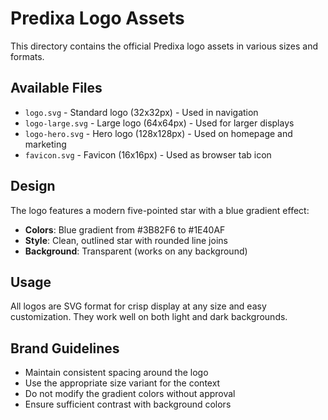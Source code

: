 # Predixa Logo Assets

This directory contains the official Predixa logo assets in various sizes and formats.

## Available Files

- `logo.svg` - Standard logo (32x32px) - Used in navigation
- `logo-large.svg` - Large logo (64x64px) - Used for larger displays
- `logo-hero.svg` - Hero logo (128x128px) - Used on homepage and marketing
- `favicon.svg` - Favicon (16x16px) - Used as browser tab icon

## Design

The logo features a modern five-pointed star with a blue gradient effect:
- **Colors**: Blue gradient from #3B82F6 to #1E40AF
- **Style**: Clean, outlined star with rounded line joins
- **Background**: Transparent (works on any background)

## Usage

All logos are SVG format for crisp display at any size and easy customization. They work well on both light and dark backgrounds.

## Brand Guidelines

- Maintain consistent spacing around the logo
- Use the appropriate size variant for the context
- Do not modify the gradient colors without approval
- Ensure sufficient contrast with background colors
